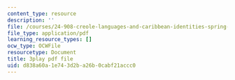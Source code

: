 ```yaml
---
content_type: resource
description: ''
file: /courses/24-908-creole-languages-and-caribbean-identities-spring-2017/d838a60a1e743d2ba26b0cabf21accc0_OKAsxiE8ziY.pdf
file_type: application/pdf
learning_resource_types: []
ocw_type: OCWFile
resourcetype: Document
title: 3play pdf file
uid: d838a60a-1e74-3d2b-a26b-0cabf21accc0
---
```


